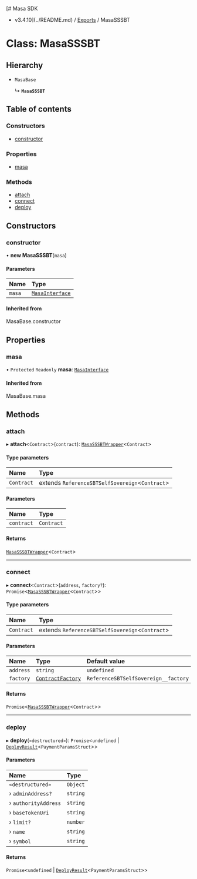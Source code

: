 [# Masa SDK
 - v3.4.10](../README.md) / [Exports](../modules.md) / MasaSSSBT

# Class: MasaSSSBT

## Hierarchy

- `MasaBase`

  ↳ **`MasaSSSBT`**

## Table of contents

### Constructors

- [constructor](MasaSSSBT.md#constructor)

### Properties

- [masa](MasaSSSBT.md#masa)

### Methods

- [attach](MasaSSSBT.md#attach)
- [connect](MasaSSSBT.md#connect)
- [deploy](MasaSSSBT.md#deploy)

## Constructors

### constructor

• **new MasaSSSBT**(`masa`)

#### Parameters

| Name | Type |
| :------ | :------ |
| `masa` | [`MasaInterface`](../interfaces/MasaInterface.md) |

#### Inherited from

MasaBase.constructor

## Properties

### masa

• `Protected` `Readonly` **masa**: [`MasaInterface`](../interfaces/MasaInterface.md)

#### Inherited from

MasaBase.masa

## Methods

### attach

▸ **attach**<`Contract`\>(`contract`): [`MasaSSSBTWrapper`](MasaSSSBTWrapper.md)<`Contract`\>

#### Type parameters

| Name | Type |
| :------ | :------ |
| `Contract` | extends `ReferenceSBTSelfSovereign`<`Contract`\> |

#### Parameters

| Name | Type |
| :------ | :------ |
| `contract` | `Contract` |

#### Returns

[`MasaSSSBTWrapper`](MasaSSSBTWrapper.md)<`Contract`\>

___

### connect

▸ **connect**<`Contract`\>(`address`, `factory?`): `Promise`<[`MasaSSSBTWrapper`](MasaSSSBTWrapper.md)<`Contract`\>\>

#### Type parameters

| Name | Type |
| :------ | :------ |
| `Contract` | extends `ReferenceSBTSelfSovereign`<`Contract`\> |

#### Parameters

| Name | Type | Default value |
| :------ | :------ | :------ |
| `address` | `string` | `undefined` |
| `factory` | [`ContractFactory`](ContractFactory.md) | `ReferenceSBTSelfSovereign__factory` |

#### Returns

`Promise`<[`MasaSSSBTWrapper`](MasaSSSBTWrapper.md)<`Contract`\>\>

___

### deploy

▸ **deploy**(`«destructured»`): `Promise`<`undefined` \| [`DeployResult`](../interfaces/DeployResult.md)<`PaymentParamsStruct`\>\>

#### Parameters

| Name | Type |
| :------ | :------ |
| `«destructured»` | `Object` |
| › `adminAddress?` | `string` |
| › `authorityAddress` | `string` |
| › `baseTokenUri` | `string` |
| › `limit?` | `number` |
| › `name` | `string` |
| › `symbol` | `string` |

#### Returns

`Promise`<`undefined` \| [`DeployResult`](../interfaces/DeployResult.md)<`PaymentParamsStruct`\>\>
